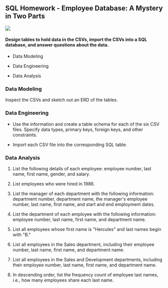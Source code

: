 ## SQL Homework - Employee Database: A Mystery in Two Parts

![](Images/sql.png.jpg)


####  Design tables to hold data in the CSVs, import the CSVs into a SQL database, and answer questions about the data.

  * Data Modeling

  * Data Engineering

  * Data Analysis

### Data Modeling

Inspect the CSVs and sketch out an ERD of the tables.


### Data Engineering

  * Use the information and create a table schema for each of the six CSV files. Specify data types, primary keys, foreign keys, and other constraints.

  * Import each CSV file into the corresponding SQL table.

### Data Analysis
1. List the following details of each employee: employee number, last name, first name, gender, and salary.

2. List employees who were hired in 1986.

3. List the manager of each department with the following information: department number, department name, the manager's employee number, last name, first name, and start and end employment dates.

4. List the department of each employee with the following information: employee number, last name, first name, and department name.

5. List all employees whose first name is "Hercules" and last names begin with "B."

6. List all employees in the Sales department, including their employee number, last name, first name, and department name.

7. List all employees in the Sales and Development departments, including their employee number, last name, first name, and department name.

8. In descending order, list the frequency count of employee last names, i.e., how many employees share each last name.
